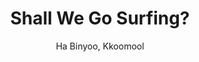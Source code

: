 --- 
slug: "shall-we-go-surfing"
title: "Shall We Go Surfing?"
publishdate: "2019-01-08"
src: "https://365manga.net/manga/shall-we-go-surfing"
author: "Ha Binyoo, Kkoomool"
image: "https://data.365manga.net/images/thumbnails/32531-shall-we-go-surfing.jpg"
tags: ["Romance","Shounen ai","Sports"]
chapters: ["Chapter 4: [end] ","Chapter 3 ","Chapter 2 ","Chapter 1"]
chapterlinks: ["https://365manga.net/shall-we-go-surfing/chapter-4.html","https://365manga.net/shall-we-go-surfing/chapter-3.html","https://365manga.net/shall-we-go-surfing/chapter-2.html","https://365manga.net/shall-we-go-surfing/chapter-1.html"]
description: "How did the phrase 'Surf with me.' became a connotation for 'Sleep with me'? There are strange rumors surrounding Ha Doyoon, and Sung Jin, curious to find the truth behind those rumors, approached him. The events that unfolded during the 3 days that followed only made him more and more confused."
---